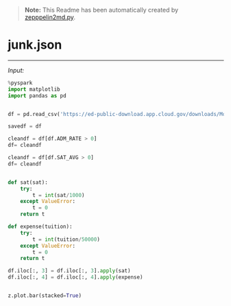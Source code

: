 >**Note:**
>This Readme has been automatically created by [zepppelin2md.py](https://github.com/bernhard-42/zeppelin2md).


# junk.json

---


_Input:_

```python
%pyspark
import matplotlib
import pandas as pd


df = pd.read_csv('https://ed-public-download.app.cloud.gov/downloads/Most-Recent-Cohorts-All-Data-Elements.csv', usecols=['INSTNM', 'REGION', 'ADM_RATE', 'SAT_AVG', 'COSTT4_A'] )

savedf = df

cleandf = df[df.ADM_RATE > 0] 
df= cleandf

cleandf = df[df.SAT_AVG > 0] 
df= cleandf


def sat(sat):
    try:
        t = int(sat/1000)
    except ValueError:
        t = 0
    return t

def expense(tuition):
    try:
        t = int(tuition/50000)
    except ValueError:
        t = 0
    return t     

df.iloc[:, 3] = df.iloc[:, 3].apply(sat)
df.iloc[:, 4] = df.iloc[:, 4].apply(expense)


z.plot.bar(stacked=True)
```

